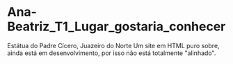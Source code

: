 # Ana-Beatriz_T1_Lugar_gostaria_conhecer
Estátua do Padre Cícero, Juazeiro do Norte
Um site em HTML puro sobre, ainda está em desenvolvimento, por isso não está totalmente "alinhado".
